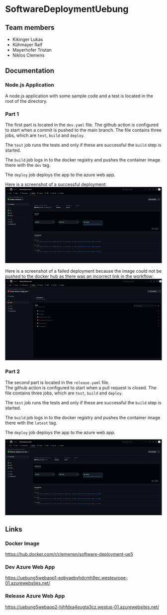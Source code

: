 # SoftwareDeploymentUebung

## Team members

- Kikinger Lukas
- Kühmayer Ralf
- Mayerhofer Tristan
- Niklos Clemens

## Documentation

### Node.js Application
A node.js application with some sample code and a test is located in the root of the directory.

### Part 1
The first part is located in the `dev.yaml` file.
The github action is configured to start when a commit is pushed to the main branch. The file contains three jobs, which are `test`, `build` and `deploy`.  

The `test` job runs the tests and only if these are successful the `build` step is started. 

The `build` job logs in to the docker registry and pushes the container image there with the `dev` tag.

The `deploy` job deploys the app to the azure web app.

Here is a screenshot of a successful deployment:
![Screenshot](./images/devAction.png)

Here is a screenshot of a failed deployment because the image could not be pushed to the docker hub as there was an incorrect link in the workflow:
![Screenshot](./images/failedAction.png)

### Part 2
The second part is located in the `release.yaml` file.  
The github action is configured to start when a pull request is closed. The file contains three jobs, which are `test`, `build` and `deploy`.  

The `test` job runs the tests and only if these are successful the `build` step is started. 

The `build` job logs in to the docker registry and pushes the container image there with the `latest` tag.

The `deploy` job deploys the app to the azure web app.

![Screenshot](./images/releaseAction.png)

## Links

### Docker Image
https://hub.docker.com/r/clemensn/software-deployment-ue5

### Dev Azure Web App
https://uebung5webapp1-eqbyaebvhdcmh9ec.westeurope-01.azurewebsites.net/

### Release Azure Web App
https://uebung5webapp2-hjhfdxa4eugta3cz.westus-01.azurewebsites.net/
